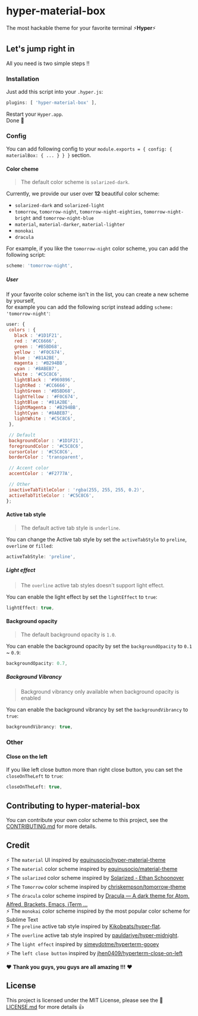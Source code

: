 # hyper-material-box

The most hackable theme for your favorite terminal :zap:**Hyper**:zap:

## Let's jump right in

All you need is two simple steps !!

### Installation

Just add this script into your `.hyper.js`:

``` javascript
plugins: [ 'hyper-material-box' ],
```

Restart your `Hyper.app`.  
Done :tada:

### Config

You can add following config to your `module.exports = { config: { materialBox: { ... } } }` section.

#### Color cheme

> The default color scheme is `solarized-dark`.

Currently, we provide our user over **12** beautiful color scheme:

* `solarized-dark` and `solarized-light`
* `tomorrow`, `tomorrow-night`, `tomorrow-night-eighties`, `tomorrow-night-bright` and `tomorrow-night-blue`
* `material`, `material-darker`, `material-lighter`
* `monokai`
* `dracula`

For example, if you like the `tomorrow-night` color scheme, you can add the following script:

```javascript
scheme: 'tomorrow-night',
```

##### User

If your favorite color scheme isn't in the list, you can create a new scheme by yourself,  
for example you can add the following script instead adding `scheme: 'tomorrow-night'`:

``` javascript
user: {
 colors : {
   black : '#1D1F21',
   red : '#CC6666',
   green : '#B5BD68',
   yellow : '#F0C674',
   blue : '#81A2BE',
   magenta : '#B294BB',
   cyan : '#8ABEB7',
   white : '#C5C8C6',
   lightBlack : '#969896',
   lightRed : '#CC6666',
   lightGreen : '#B5BD68',
   lightYellow : '#F0C674',
   lightBlue : '#81A2BE',
   lightMagenta : '#B294BB',
   lightCyan : '#8ABEB7',
   lightWhite : '#C5C8C6',
 },

 // Default
 backgroundColor : '#1D1F21',
 foregroundColor : '#C5C8C6',
 cursorColor : '#C5C8C6',
 borderColor : 'transparent',

 // Accent color
 accentColor : '#F2777A',

 // Other
 inactiveTabTitleColor : 'rgba(255, 255, 255, 0.2)',
 activeTabTitleColor : '#C5C8C6',
};
```

#### Active tab style

> The default active tab style is `underline`.

You can change the Active tab style by set the `activeTabStyle` to `preline`, `overline` or `filled`:

``` javascript
activeTabStyle: 'preline',
```

##### Light effect

> The `overline` active tab styles doesn't support light effect.

You can enable the light effect by set the `lightEffect` to `true`:

``` javascript
lightEffect: true,
```

#### Background opacity

> The default background opacity is `1.0`.

You can enable the background opacity by set the `backgroundOpacity` to `0.1` ~ `0.9`:

``` javascript
backgroundOpacity: 0.7,
```

##### Background Vibrancy

> Background vibrancy only available when background opacity is enabled

You can enable the background vibrancy by set the `backgroundVibrancy` to `true`:

``` javascript
backgroundVibrancy: true,
```

### Other

#### Close on the left

If you like left close button more than right close button, you can set the `closeOnTheLeft` to `true`:

```javascript
closeOnTheLeft: true,
```

## Contributing to hyper-material-box

You can contribute your own color scheme to this project, see the [CONTRIBUTING.md](.github/CONTRIBUTING.md) for more details.

## Credit

:zap: The `material` UI inspired by [equinusocio/hyper-material-theme](https://github.com/equinusocio/hyper-material-theme)  
:zap: The `material` color scheme inspired by [equinusocio/material-theme](https://github.com/equinusocio/material-theme)  
:zap: The `solarized` color scheme inspired by [Solarized - Ethan Schoonover](http://ethanschoonover.com/solarized)  
:zap: The `Tomorrow` color scheme inspired by [chriskempson/tomorrow-theme](https://github.com/chriskempson/tomorrow-theme)  
:zap: The `dracula` color scheme inspired by [Dracula — A dark theme for Atom, Alfred, Brackets, Emacs, iTerm ...](https://draculatheme.com/)  
:zap: The `monokai` color scheme inspired by the most popular color scheme for Sublime Text  
:zap: The `preline` active tab style inspired by [Kikobeats/hyper-flat](https://github.com/kikobeats/hyper-flat).  
:zap: The `overline` active tab style inspired by [pauldariye/hyper-midnight](https://github.com/pauldariye/hyper-midnight).  
:zap: The `light effect` inspired by [simeydotme/hyperterm-gooey](https://github.com/simeydotme/hyperterm-gooey)  
:zap: The `left close button` inspired by [jhen0409/hyperterm-close-on-left](https://github.com/jhen0409/hyperterm-close-on-left)  

:heart: **Thank you guys, you guys are all amazing !!!** :heart:

## License

This project is licensed under the MIT License, please see the :page_facing_up:[LICENSE.md](LICENSE.md) for more details :+1:
